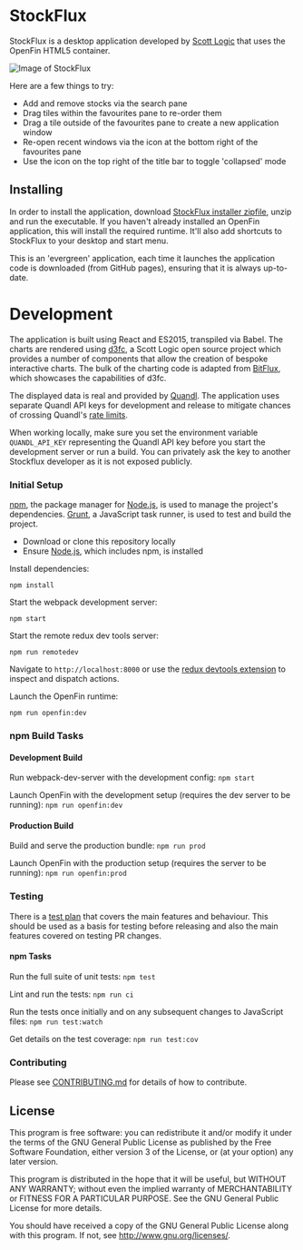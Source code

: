 # StockFlux

StockFlux is a desktop application developed by [Scott Logic](http://www.scottlogic.com/) that uses the OpenFin HTML5 container.

![Image of StockFlux](https://cloud.githubusercontent.com/assets/1098110/13568013/a02e0fc8-e456-11e5-9543-4642a54c3e2a.png)

Here are a few things to try:
  - Add and remove stocks via the search pane
  - Drag tiles within the favourites pane to re-order them
  - Drag a tile outside of the favourites pane to create a new application window
  - Re-open recent windows via the icon at the bottom right of the favourites pane
  - Use the icon on the top right of the title bar to toggle 'collapsed' mode

## Installing

In order to install the application, download [StockFlux installer zipfile](https://install.openfin.co/download?fileName=StockFlux-master&config=http://scottlogic.github.io/StockFlux/master/app.json), unzip and run the executable. If you haven't already installed an OpenFin application, this will install the required runtime. It'll also add shortcuts to StockFlux to your desktop and start menu.

This is an 'evergreen' application, each time it launches the application code is downloaded (from GitHub pages), ensuring that it is always up-to-date.

# Development

The application is built using React and ES2015, transpiled via Babel. The charts are rendered using [d3fc](https://d3fc.io/), a Scott Logic open source project which provides a number of components that allow the creation of bespoke interactive charts. The bulk of the charting code is adapted from [BitFlux](http://scottlogic.github.io/BitFlux/), which showcases the capabilities of d3fc.

The displayed data is real and provided by [Quandl](https://www.quandl.com). The application uses separate Quandl API keys for development and release to mitigate chances of crossing Quandl's [rate limits](https://www.quandl.com/docs/api?json#rate-limits).

When working locally, make sure you set the environment variable `QUANDL_API_KEY` representing the Quandl API key before you start the development server or run a build.
You can privately ask the key to another Stockflux developer as it is not exposed publicly.

### Initial Setup

[npm](https://www.npmjs.com/), the package manager for [Node.js](https://nodejs.org/), is used to manage the project's dependencies. [Grunt](http://gruntjs.com/), a JavaScript task runner, is used to test and build the project.

- Download or clone this repository locally
- Ensure [Node.js](https://nodejs.org/), which includes npm, is installed


Install dependencies:

```
npm install
```

Start the webpack development server:

```
npm start
```

Start the remote redux dev tools server:

```
npm run remotedev
```
Navigate to `http://localhost:8000` or use the [redux devtools extension](https://github.com/zalmoxisus/redux-devtools-extension) to inspect and dispatch actions.

Launch the OpenFin runtime:

```
npm run openfin:dev
```

### npm Build Tasks

#### Development Build

Run webpack-dev-server with the development config: `npm start`

Launch OpenFin with the development setup (requires the dev server to be running): `npm run openfin:dev`

#### Production Build

Build and serve the production bundle: `npm run prod`

Launch OpenFin with the production setup (requires the server to be running): `npm run openfin:prod`

### Testing

There is a [test plan](docs/TEST_PLAN.md) that covers the main features and behaviour. This should be used as a basis for testing before releasing and also the main features covered on testing PR changes.

#### npm Tasks

Run the full suite of unit tests: `npm test`

Lint and run the tests: `npm run ci`

Run the tests once initially and on any subsequent changes to JavaScript files: `npm run test:watch`

Get details on the test coverage: `npm run test:cov`

### Contributing

Please see [CONTRIBUTING.md](CONTRIBUTING.md) for details of how to contribute.

## License

This program is free software: you can redistribute it and/or modify
it under the terms of the GNU General Public License as published by
the Free Software Foundation, either version 3 of the License, or
(at your option) any later version.

This program is distributed in the hope that it will be useful,
but WITHOUT ANY WARRANTY; without even the implied warranty of
MERCHANTABILITY or FITNESS FOR A PARTICULAR PURPOSE.  See the
GNU General Public License for more details.

You should have received a copy of the GNU General Public License
along with this program.  If not, see <http://www.gnu.org/licenses/>.
